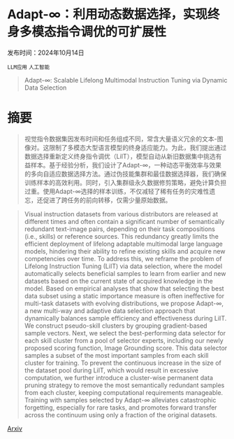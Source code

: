# Adapt-$\infty$：利用动态数据选择，实现终身多模态指令调优的可扩展性

发布时间：2024年10月14日

`LLM应用` `人工智能`

> Adapt-$\infty$: Scalable Lifelong Multimodal Instruction Tuning via Dynamic Data Selection

# 摘要

> 视觉指令数据集因发布时间和任务组成不同，常含大量语义冗余的文本-图像对。这限制了多模态大型语言模型的终身适应能力。为此，我们提出通过数据选择重新定义终身指令调优（LiIT），模型自动从新旧数据集中挑选有益样本。基于经验分析，我们设计了Adapt-$\infty$，一种动态平衡效率与效果的多向自适应数据选择方法。通过伪技能集群和最佳数据选择器，我们确保训练样本的高效利用。同时，引入集群级永久数据修剪策略，避免计算负担过重。使用Adapt-$\infty$选择的样本训练，不仅减轻了稀有任务的灾难性遗忘，还促进了跨任务的前向转移，仅需少量原始数据。

> Visual instruction datasets from various distributors are released at different times and often contain a significant number of semantically redundant text-image pairs, depending on their task compositions (i.e., skills) or reference sources. This redundancy greatly limits the efficient deployment of lifelong adaptable multimodal large language models, hindering their ability to refine existing skills and acquire new competencies over time. To address this, we reframe the problem of Lifelong Instruction Tuning (LiIT) via data selection, where the model automatically selects beneficial samples to learn from earlier and new datasets based on the current state of acquired knowledge in the model. Based on empirical analyses that show that selecting the best data subset using a static importance measure is often ineffective for multi-task datasets with evolving distributions, we propose Adapt-$\infty$, a new multi-way and adaptive data selection approach that dynamically balances sample efficiency and effectiveness during LiIT. We construct pseudo-skill clusters by grouping gradient-based sample vectors. Next, we select the best-performing data selector for each skill cluster from a pool of selector experts, including our newly proposed scoring function, Image Grounding score. This data selector samples a subset of the most important samples from each skill cluster for training. To prevent the continuous increase in the size of the dataset pool during LiIT, which would result in excessive computation, we further introduce a cluster-wise permanent data pruning strategy to remove the most semantically redundant samples from each cluster, keeping computational requirements manageable. Training with samples selected by Adapt-$\infty$ alleviates catastrophic forgetting, especially for rare tasks, and promotes forward transfer across the continuum using only a fraction of the original datasets.

[Arxiv](https://arxiv.org/abs/2410.10636)